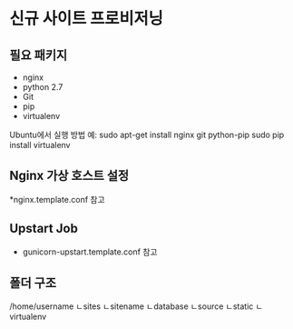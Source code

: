 신규 사이트 프로비저닝
============================
## 필요 패키지
* nginx
* python 2.7
* Git
* pip
* virtualenv

Ubuntu에서 실행 방법 예:
sudo apt-get install nginx git python-pip
sudo pip install virtualenv

## Nginx 가상 호스트 설정
*nginx.template.conf 참고 

## Upstart Job
* gunicorn-upstart.template.conf 참고

## 폴더 구조
/home/username
ㄴsites
	ㄴsitename
		ㄴdatabase
		ㄴsource
		ㄴstatic
		ㄴvirtualenv
